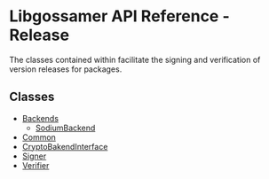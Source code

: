 # Libgossamer API Reference - Release

The classes contained within facilitate the signing and verification of
version releases for packages.

## Classes

* [Backends](../CryptoBackends)
    * [SodiumBackend](../CryptoBackends/SodiumBackend.md)
* [Common](Common.md)
* [CryptoBakendInterface](../Interfaces/CryptoBackendInterface.md)
* [Signer](Signer.md)
* [Verifier](Verifier.md)
